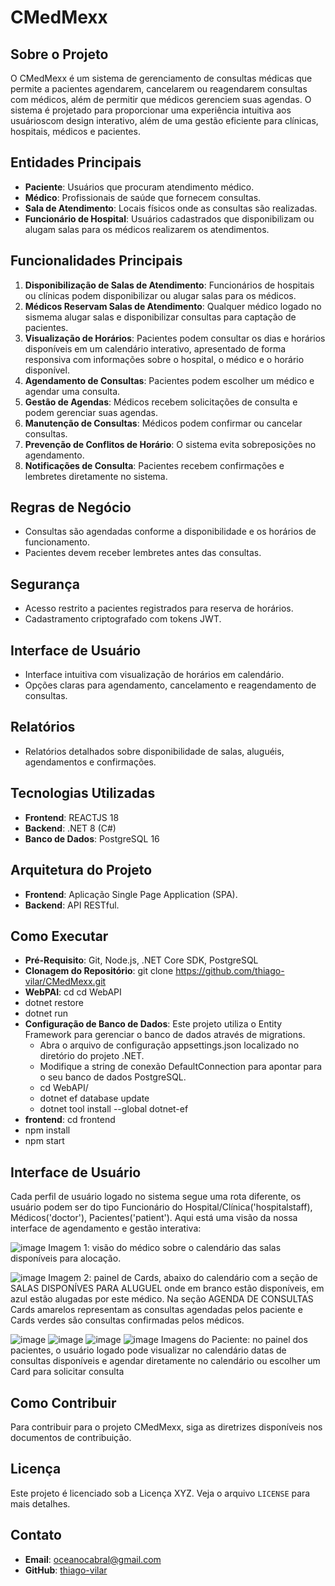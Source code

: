 # CMedMexx

## Sobre o Projeto
O CMedMexx é um sistema de gerenciamento de consultas médicas que permite a pacientes agendarem, cancelarem ou reagendarem consultas com médicos, além de permitir que médicos gerenciem suas agendas. O sistema é projetado para proporcionar uma experiência intuitiva aos usuárioscom design interativo, além de uma gestão eficiente para clínicas, hospitais, médicos e pacientes.

## Entidades Principais
- **Paciente**: Usuários que procuram atendimento médico.
- **Médico**: Profissionais de saúde que fornecem consultas.
- **Sala de Atendimento**: Locais físicos onde as consultas são realizadas.
- **Funcionário de Hospital**: Usuários cadastrados que disponibilizam ou alugam salas para os médicos realizarem os atendimentos.

## Funcionalidades Principais
1. **Disponibilização de Salas de Atendimento**: Funcionários de hospitais ou clínicas podem disponibilizar ou alugar salas para os médicos.
2. **Médicos Reservam Salas de Atendimento**: Qualquer médico logado no sismema alugar salas e disponibilizar consultas para captação de pacientes.
3. **Visualização de Horários**: Pacientes podem consultar os dias e horários disponíveis em um calendário interativo, apresentado de forma responsiva com informações sobre o hospital, o médico e o horário disponível.
4. **Agendamento de Consultas**: Pacientes podem escolher um médico e agendar uma consulta.
5. **Gestão de Agendas**: Médicos recebem solicitações de consulta e podem gerenciar suas agendas.
6. **Manutenção de Consultas**: Médicos podem confirmar ou cancelar consultas.
7. **Prevenção de Conflitos de Horário**: O sistema evita sobreposições no agendamento.
8. **Notificações de Consulta**: Pacientes recebem confirmações e lembretes diretamente no sistema.

## Regras de Negócio
- Consultas são agendadas conforme a disponibilidade e os horários de funcionamento.
- Pacientes devem receber lembretes antes das consultas.

## Segurança
- Acesso restrito a pacientes registrados para reserva de horários.
- Cadastramento criptografado com tokens JWT.

## Interface de Usuário
- Interface intuitiva com visualização de horários em calendário.
- Opções claras para agendamento, cancelamento e reagendamento de consultas.

## Relatórios
- Relatórios detalhados sobre disponibilidade de salas, aluguéis, agendamentos e confirmações.

## Tecnologias Utilizadas
- **Frontend**: REACTJS 18
- **Backend**: .NET 8 (C#)
- **Banco de Dados**: PostgreSQL 16

## Arquitetura do Projeto
- **Frontend**: Aplicação Single Page Application (SPA).
- **Backend**: API RESTful.

## Como Executar
- **Pré-Requisito**: Git, Node.js, .NET Core SDK, PostgreSQL
- **Clonagem do Repositório**: git clone https://github.com/thiago-vilar/CMedMexx.git
- **WebPAI**: cd cd WebAPI
- dotnet restore
- dotnet run
- **Configuração de Banco de Dados**: Este projeto utiliza o Entity Framework para gerenciar o banco de dados através de migrations.
    - Abra o arquivo de configuração appsettings.json localizado no diretório do projeto .NET.
    - Modifique a string de conexão DefaultConnection para apontar para o seu banco de dados PostgreSQL.
    - cd WebAPI/
    - dotnet ef database update
    - dotnet tool install --global dotnet-ef  
- **frontend**: cd frontend
- npm install
- npm start

## Interface de Usuário
Cada perfil de usuário logado no sistema segue uma rota diferente, os usuário podem ser do tipo Funcionário do Hospital/Clínica('hospitalstaff), Médicos('doctor'), Pacientes('patient').
Aqui está uma visão da nossa interface de agendamento e gestão interativa:

![image](https://github.com/thiago-vilar/CMedMexx/assets/104908140/584cdf22-dd0e-42de-86c0-a7962df8ebe1)
Imagem 1: visão do médico sobre o calendário das salas disponíveis para alocação.

![image](https://github.com/thiago-vilar/CMedMexx/assets/104908140/f74ad3fe-156e-443f-85c3-c388e99197e2)
Imagem 2: painel de Cards, abaixo do calendário com a seção de SALAS DISPONÍVES PARA ALUGUEL onde em branco estão disponíveis, em azul estão alugadas por este médico. Na seção AGENDA DE CONSULTAS Cards amarelos representam as consultas agendadas pelos paciente e Cards verdes são consultas confirmadas pelos médicos.

![image](https://github.com/thiago-vilar/CMedMexx/assets/104908140/5c0fef29-13fa-4cb2-93b2-e9a18e952bfd)
![image](https://github.com/thiago-vilar/CMedMexx/assets/104908140/7b5a8f38-d734-4630-b39f-f50298a1c7bd)
![image](https://github.com/thiago-vilar/CMedMexx/assets/104908140/9459cf45-4c32-45d5-9c58-1ee81c2e5706)
![image](https://github.com/thiago-vilar/CMedMexx/assets/104908140/79c74e8f-43ca-4f0e-a1a6-5f438be125cc)
Imagens do Paciente: no painel dos pacientes, o usuário logado pode visualizar no calendário datas de consultas disponíveis e agendar diretamente no calendário ou escolher um Card para solicitar consulta

## Como Contribuir
Para contribuir para o projeto CMedMexx, siga as diretrizes disponíveis nos documentos de contribuição.

## Licença
Este projeto é licenciado sob a Licença XYZ. Veja o arquivo `LICENSE` para mais detalhes.

## Contato
- **Email**: [oceanocabral@gmail.com](mailto:oceanocabral@gmail.com)
- **GitHub**: [thiago-vilar](https://github.com/thiago-vilar)

  
